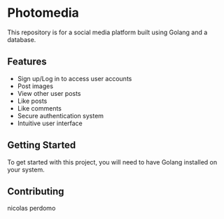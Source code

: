 # Photomedia

This repository is for a social media platform built using Golang and a database.

## Features

- Sign up/Log in to access user accounts
- Post images
- View other user posts
- Like posts
- Like comments
- Secure authentication system
- Intuitive user interface

## Getting Started

To get started with this project, you will need to have Golang installed on your system. 

## Contributing

nicolas perdomo
